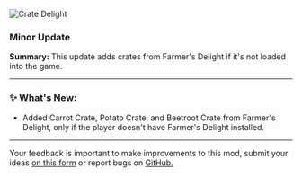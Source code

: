 <p align="left"><img src="https://cdn.modrinth.com/data/9rlXSyLg/images/c741ee61d02d1d45dd85222e826e3e6dd787e837.png" alt="Crate Delight">

<h3>Minor Update</h3>
<p><b>Summary:</b> This update adds crates from Farmer's Delight if it's not loaded into the game.</p>
<hr/>

<h3>✨ What's New:</h3>
<ul>
  <li>Added Carrot Crate, Potato Crate, and Beetroot Crate from Farmer's Delight, only if the player doesn't have Farmer's Delight installed.</li>
</ul>
<hr/>

<p>Your feedback is important to make improvements to this mod, submit your ideas <a href="https://forms.gle/1rHcPN5v4k8nE9fr5">on this form</a> or report bugs on <a href="https://github.com/axperty/cratedelight-fabric">GitHub.</a></p>
